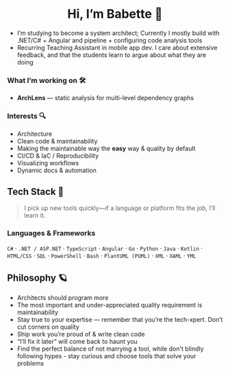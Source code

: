 <!-- Profile header -->
<h1 align="center">Hi, I’m Babette 👋</h1>

- I’m studying to become a system architect; Currently I mostly build with .NET/C# + Angular and pipeline + configuring code analysis tools 
- Recurring Teaching Assistant in mobile app dev. I care about extensive feedback, and that the students learn to argue about what they are doing

### What I’m working on 🛠️

- **ArchLens** — static analysis for multi-level dependency graphs

### Interests 🔍

- Architecture
- Clean code & maintainability  
- Making the maintainable way the **easy** way & quality by default
- CI/CD & IaC / Reproducibility
- Visualizing workflows
- Dynamic docs & automation

## Tech Stack 🧰

> I pick up new tools quickly—if a language or platform fits the job, I’ll learn it.

### Languages & Frameworks
`C#` · `.NET / ASP.NET` · `TypeScript` · `Angular` · `Go` · `Python` · `Java` · `Kotlin` · `HTML/CSS` · `SQL` · `PowerShell` · `Bash` · `PlantUML (PUML)` · `XML` · `XAML` · `YML`

## Philosophy 🪐

- Architects should program more
- The most important and under-appreciated quality requirement is maintainability
- Stay true to your expertise — remember that you’re the tech-xpert. Don’t cut corners on quality
- Ship work you’re proud of & write clean code
- “I’ll fix it later” will come back to haunt you
- Find the perfect balance of not marrying a tool, while don't blindly following hypes - stay curious and choose tools that solve your problems

